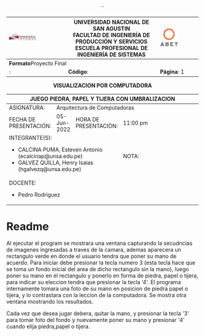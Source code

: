 <div align="center">
<table>
    <theader>
        <tr>
            <td><img src="https://github.com/rescobedoq/pw2/blob/main/epis.png?raw=true" alt="EPIS" style="width:50%; height:auto"/></td>
            <th>
                <span style="font-weight:bold;">UNIVERSIDAD NACIONAL DE SAN AGUSTIN</span><br />
                <span style="font-weight:bold;">FACULTAD DE INGENIERÍA DE PRODUCCIÓN Y SERVICIOS</span><br />
                <span style="font-weight:bold;">ESCUELA PROFESIONAL DE INGENIERÍA DE SISTEMAS</span>
            </th>``
            <td><img src="https://github.com/rescobedoq/pw2/blob/main/abet.png?raw=true" alt="ABET" style="width:50%; height:auto"/></td>
        </tr>
    </theader>
    <tbody>
        <tr><td colspan="3"><span style="font-weight:bold;">Formato</span>Proyecto Final</td></tr>
        <tr><td><span style="font-weight:bold;"> </span>:  </td><td><span style="font-weight:bold;">Código</span>: </td><td><span style="font-weight:bold;">Página</span>: 1</td></tr>
    </tbody>
</table>
</div>

<div align="center">
<span style="font-weight:bold;">VISUALIZACION POR COMPUTADORA</span><br />
<span></span>
</div>

<div aling="center">
<table>
<theader>
<tr><th colspan="6">JUEGO PIEDRA, PAPEL Y TIJERA CON UMBRALIZACION </th></tr>
</theader>
<tbody>
<tr><td>ASIGNATURA:</td><td colspan="5">Arquitectura de Computadoras</td></tr>

<tr>
<td>FECHA DE PRESENTACIÓN: </td><td>05-Jun-2022</td><td>HORA DE PRESENTACIÓN: </td><td colspan="3">11:00 pm</td>
</tr>
<tr><td colspan="4">INTEGRANTE(S): 
<ul>

<li>CALCINA PUMA, Esteven Antonio (ecalcinap@unsa.edu.pe)</li>

<li>GALVEZ QUILLA, Henry Isaias (hgalvezq@unsa.edu.pe)</li>
</ul>
</td>
<td>NOTA: </td>
<td width="150"></td>
</<tr>
<tr><td colspan="6">DOCENTE:
<ul>
<li>Pedro Rodriguez </li>
</ul>
</td>
</<tr>
</tdbody>
</table>
</div>

# Readme

Al ejecutar el program se mostrara una ventana capturando la secudncias de imagenes ingresadas a traves 
de la camara, ademas aparecera un rectangulo verde en donde el usuario tendra que poner su mano de acuerdo.
Para iniciar debe presionar  la tecla numero 3 (esta tecla hace que se toma un fondo inicial del area de 
dicho rectangulo sin la mano), luego poner su mano en el rectangulo y ponerlo en forma de piedra, papel o
tijera, para indicar su eleccion tendra que presionar la tecla  '4'. El programa internamente tomara una 
foto de su mano en posicion de piedra papel o tijera, y lo contrastara con la leccion de la  computadora. 
Se mostra otra ventana mostrando los resultados.

Cada vez que desea jugar debera, quitar la mano, y presionar la tecla '3' para tomar foto del fondo y 
nuevamente poner su mano y presionar '4' cuando elija piedra,papel o tijera.




